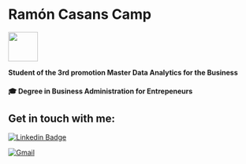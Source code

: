 ﻿# Ramón Casans Camp
<img src="https://avfcv.com/wp-content/uploads/2020/11/edem.png" height="60"/>

**Student of the 3rd promotion Master Data Analytics for the Business**

#### :mortar_board: Degree in Business Administration for Entrepeneurs

## Get in touch with me:
[![Linkedin Badge](https://img.shields.io/badge/Linkedin-Ramon_Casans_Camp-blue?style=for-the-badge&logo=Linkedin&logoColor=white&link=https://www.linkedin.com/in/ramon-casans-camp/)](https://www.linkedin.com/in/ramon-casans-camp/) 

[
![Gmail](https://img.shields.io/badge/gmail-raconcasans@gmail.com-red?style=for-the-badge&logo=Gmail&logoColor=white&linkmalito:raconcasans@gmail.com)](raconcasans@gmail.com)         
